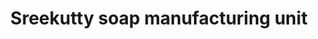 ---
title: "Sreekutty soap manufacturing unit"
url: /kollam/sreekutty-soap-manufacturing-unit/
shop: Allgemein
---